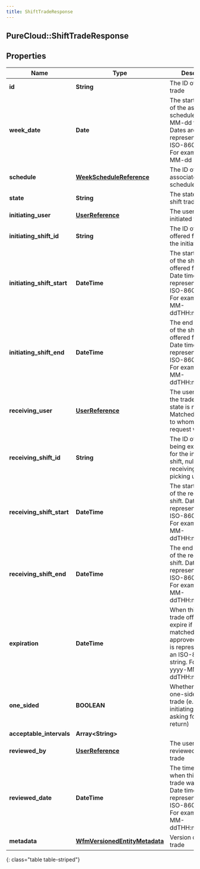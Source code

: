 ```yaml
---
title: ShiftTradeResponse
---
```

## PureCloud::ShiftTradeResponse

## Properties

|Name | Type | Description | Notes|
|------------ | ------------- | ------------- | -------------|
| **id** | **String** | The ID of this shift trade | [optional] |
| **week_date** | **Date** | The start week date of the associated schedule in yyyy-MM-dd format. Dates are represented as an ISO-8601 string. For example: yyyy-MM-dd | [optional] |
| **schedule** | [**WeekScheduleReference**](WeekScheduleReference.html) | The ID of the associated schedule | [optional] |
| **state** | **String** | The state of this shift trade | [optional] |
| **initiating_user** | [**UserReference**](UserReference.html) | The user who initiated this trade | [optional] |
| **initiating_shift_id** | **String** | The ID of the shift offered for trade by the initiating user | [optional] |
| **initiating_shift_start** | **DateTime** | The start date/time of the shift being offered for trade. Date time is represented as an ISO-8601 string. For example: yyyy-MM-ddTHH:mm:ss.SSSZ | [optional] |
| **initiating_shift_end** | **DateTime** | The end date/time of the shift being offered for trade. Date time is represented as an ISO-8601 string. For example: yyyy-MM-ddTHH:mm:ss.SSSZ | [optional] |
| **receiving_user** | [**UserReference**](UserReference.html) | The user matching the trade, or if the state is not Matched, the user to whom the trade request was sent | [optional] |
| **receiving_shift_id** | **String** | The ID of the shift being exchanged for the initiating shift, null if the receiving user is picking up a shift | [optional] |
| **receiving_shift_start** | **DateTime** | The start date/time of the receiving shift. Date time is represented as an ISO-8601 string. For example: yyyy-MM-ddTHH:mm:ss.SSSZ | [optional] |
| **receiving_shift_end** | **DateTime** | The end date/time of the receiving shift. Date time is represented as an ISO-8601 string. For example: yyyy-MM-ddTHH:mm:ss.SSSZ | [optional] |
| **expiration** | **DateTime** | When this shift trade offer will expire if not matched or approved. Date time is represented as an ISO-8601 string. For example: yyyy-MM-ddTHH:mm:ss.SSSZ | [optional] |
| **one_sided** | **BOOLEAN** | Whether this is a one-sided shift trade (e.g. the initiating user is not asking for a shift in return) | [optional] |
| **acceptable_intervals** | **Array&lt;String&gt;** |  | [optional] |
| **reviewed_by** | [**UserReference**](UserReference.html) | The user who reviewed this shift trade | [optional] |
| **reviewed_date** | **DateTime** | The timestamp when this shift trade was reviewed. Date time is represented as an ISO-8601 string. For example: yyyy-MM-ddTHH:mm:ss.SSSZ | [optional] |
| **metadata** | [**WfmVersionedEntityMetadata**](WfmVersionedEntityMetadata.html) | Version data for this trade | [optional] |
{: class="table table-striped"}


